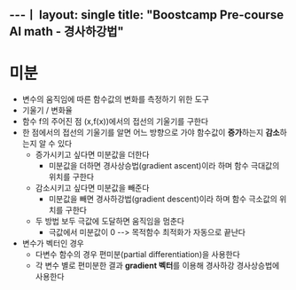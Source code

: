 ---ㅣ
layout: single
title: "Boostcamp Pre-course AI math - 경사하강법"
---
# 미분

- 변수의 움직임에 따른 함수값의 변화를 측정하기 위한 도구
- 기울기 / 변화율
- 함수 f의 주어진 점 (x,f(x))에서의 접선의 기울기를 구한다
- 한 점에서의 접선의 기울기를 알면 어느 방향으로 가야 함수값이 **증가**하는지 **감소**하는지 알 수 있다
  - 증가시키고 싶다면 미분값을 더한다
    - 미분값을 더하면 경사상승법(gradient ascent)이라 하며 함수 극대값의 위치를 구한다
  - 감소시키고 싶다면 미분값을 빼준다
    - 미분값을 빼면 경사하강법(gradient descent)이라 하며 함수 극소값의 위치를 구한다
  - 두 방법 보두 극값에 도달하면 움직임을 멈춘다
    - 극값에서 미분값이 0 --> 목적함수 최적화가 자동으로 끝난다
- 변수가 벡터인 경우
  - 다변수 함수의 경우 편미분(partial differentiation)을 사용한다
  - 각 변수 별로 편미분한 결과  **gradient 벡터**를 이용해 경사하강 경사상승법에 사용한다

